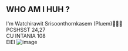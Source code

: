 ## WHO AM I HUH ?
l'm Watchirawit Srisoonthornkasem (Pluem)🐉⛹🏿<BR>
PCSHSST 24,27<BR>
CU INTANIA 108<BR>
EIEI
![image]([https://www.google.com/url?sa=i&url=https%3A%2F%2Fwww.redbubble.com%2Fi%2Fposter%2FLebron-meme-face-by-BleuBubbles%2F138614102.LVTDI&psig=AOvVaw1AZVDZ-x-_8i1fOSS_3FBX&ust=1724481738830000&source=images&cd=vfe&opi=89978449&ved=0CBIQjRxqFwoTCKCz1Z_BiogDFQAAAAAdAAAAABAE](https://www.google.com/url?sa=i&url=https%3A%2F%2Fwww.redbubble.com%2Fi%2Fposter%2FLebron-meme-face-by-BleuBubbles%2F138614102.LVTDI&psig=AOvVaw1AZVDZ-x-_8i1fOSS_3FBX&ust=1724481738830000&source=images&cd=vfe&opi=89978449&ved=0CBIQjRxqFwoTCKCz1Z_BiogDFQAAAAAdAAAAABAE))
<!--
**Nonpopkub/Nonpopkub** is a ✨ _special_ ✨ repository because its `README.md` (this file) appears on your GitHub profile.

Here are some ideas to get you started:

- 🔭 I’m currently working on ...
- 🌱 I’m currently learning ...
- 👯 I’m looking to collaborate on ...
- 🤔 I’m looking for help with ...
- 💬 Ask me about ...
- 📫 How to reach me: ...
- 😄 Pronouns: ...
- ⚡ Fun fact: ...
-->
